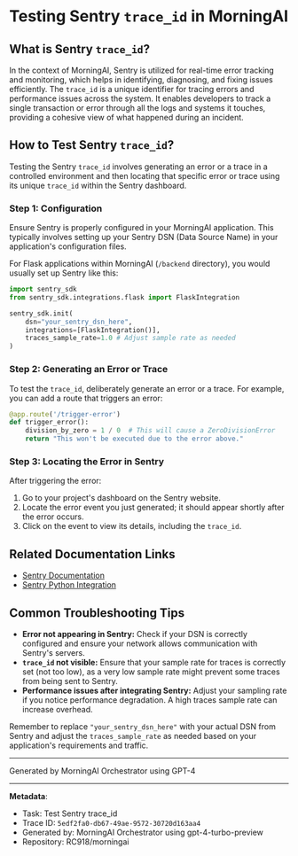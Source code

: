 # Testing Sentry `trace_id` in MorningAI

## What is Sentry `trace_id`?

In the context of MorningAI, Sentry is utilized for real-time error tracking and monitoring, which helps in identifying, diagnosing, and fixing issues efficiently. The `trace_id` is a unique identifier for tracing errors and performance issues across the system. It enables developers to track a single transaction or error through all the logs and systems it touches, providing a cohesive view of what happened during an incident.

## How to Test Sentry `trace_id`?

Testing the Sentry `trace_id` involves generating an error or a trace in a controlled environment and then locating that specific error or trace using its unique `trace_id` within the Sentry dashboard.

### Step 1: Configuration

Ensure Sentry is properly configured in your MorningAI application. This typically involves setting up your Sentry DSN (Data Source Name) in your application's configuration files.

For Flask applications within MorningAI (`/backend` directory), you would usually set up Sentry like this:

```python
import sentry_sdk
from sentry_sdk.integrations.flask import FlaskIntegration

sentry_sdk.init(
    dsn="your_sentry_dsn_here",
    integrations=[FlaskIntegration()],
    traces_sample_rate=1.0 # Adjust sample rate as needed
)
```

### Step 2: Generating an Error or Trace

To test the `trace_id`, deliberately generate an error or a trace. For example, you can add a route that triggers an error:

```python
@app.route('/trigger-error')
def trigger_error():
    division_by_zero = 1 / 0  # This will cause a ZeroDivisionError
    return "This won't be executed due to the error above."
```

### Step 3: Locating the Error in Sentry

After triggering the error:
1. Go to your project's dashboard on the Sentry website.
2. Locate the error event you just generated; it should appear shortly after the error occurs.
3. Click on the event to view its details, including the `trace_id`.

## Related Documentation Links

- [Sentry Documentation](https://docs.sentry.io)
- [Sentry Python Integration](https://docs.sentry.io/platforms/python/)

## Common Troubleshooting Tips

- **Error not appearing in Sentry:** Check if your DSN is correctly configured and ensure your network allows communication with Sentry's servers.
- **`trace_id` not visible:** Ensure that your sample rate for traces is correctly set (not too low), as a very low sample rate might prevent some traces from being sent to Sentry.
- **Performance issues after integrating Sentry:** Adjust your sampling rate if you notice performance degradation. A high traces sample rate can increase overhead.

Remember to replace `"your_sentry_dsn_here"` with your actual DSN from Sentry and adjust the `traces_sample_rate` as needed based on your application's requirements and traffic.

---
Generated by MorningAI Orchestrator using GPT-4

---

**Metadata**:
- Task: Test Sentry trace_id
- Trace ID: `5edf2fa0-db67-49ae-9572-30720d163aa4`
- Generated by: MorningAI Orchestrator using gpt-4-turbo-preview
- Repository: RC918/morningai

